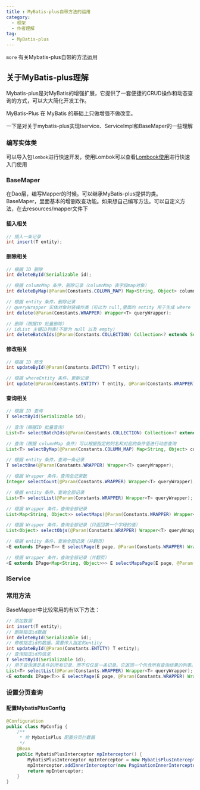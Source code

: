 ```yaml
---
title : MyBatis-plus自带方法的运用
category:
  - 框架
  - 作者理解
tag:
  - MyBatis-plus
---
```



`more` 有关Mybatis-plus自带的方法运用
<!-- more -->

## 关于MyBatis-plus理解

Mybatis-plus是对MyBatis的增强扩展，它提供了一套便捷的CRUD操作和动态查询的方式，可以大大简化开发工作。

MyBatis-Plus 在 MyBatis 的基础上只做增强不做改变。

一下是对关于mybatis-plus实现Iservice、ServiceImpl和BaseMaper的一些理解

### 编写实体类

可以导入包`lombok`进行快速开发，使用Lombok可以查看[Lombook使用](./Lombok.md)进行快速入门使用

### BaseMaper

在Dao层，编写Mapper的时候。可以继承MyBatis-plus提供的类。BaseMaper，里面基本的增删改查功能。如果想自己编写方法。可以自定义方法，在去resources/mapper文件下



#### 插入相关

```java
// 插入一条记录
int insert(T entity);
```



#### 删除相关

```java
// 根据 ID 删除
int deleteById(Serializable id);

// 根据 columnMap 条件，删除记录（columnMap 表字段map对象）
int deleteByMap(@Param(Constants.COLUMN_MAP) Map<String, Object> columnMap);

// 根据 entity 条件，删除记录
// queryWrapper 实体对象封装操作类（可以为 null,里面的 entity 用于生成 where 语句）
int delete(@Param(Constants.WRAPPER) Wrapper<T> queryWrapper);

// 删除（根据ID 批量删除）
// idList 主键ID列表(不能为 null 以及 empty)
int deleteBatchIds(@Param(Constants.COLLECTION) Collection<? extends Serializable> idList);
```



#### 修改相关

```java
// 根据 ID 修改
int updateById(@Param(Constants.ENTITY) T entity);

// 根据 whereEntity 条件，更新记录
int update(@Param(Constants.ENTITY) T entity, @Param(Constants.WRAPPER) Wrapper<T> updateWrapper);
```



#### 查询相关

```java
// 根据 ID 查询
T selectById(Serializable id);

// 查询（根据ID 批量查询）
List<T> selectBatchIds(@Param(Constants.COLLECTION) Collection<? extends Serializable> idList);

// 查询（根据 columnMap 条件）可以根据指定的列名和对应的条件值进行动态查询
List<T> selectByMap(@Param(Constants.COLUMN_MAP) Map<String, Object> columnMap);

// 根据 entity 条件，查询一条记录
T selectOne(@Param(Constants.WRAPPER) Wrapper<T> queryWrapper);

// 根据 Wrapper 条件，查询总记录数
Integer selectCount(@Param(Constants.WRAPPER) Wrapper<T> queryWrapper);

// 根据 entity 条件，查询全部记录
List<T> selectList(@Param(Constants.WRAPPER) Wrapper<T> queryWrapper);

// 根据 Wrapper 条件，查询全部记录
List<Map<String, Object>> selectMaps(@Param(Constants.WRAPPER) Wrapper<T> queryWrapper);

// 根据 Wrapper 条件，查询全部记录（只返回第一个字段的值）
List<Object> selectObjs(@Param(Constants.WRAPPER) Wrapper<T> queryWrapper);

// 根据 entity 条件，查询全部记录（并翻页）
<E extends IPage<T>> E selectPage(E page, @Param(Constants.WRAPPER) Wrapper<T> queryWrapper);

// 根据 Wrapper 条件，查询全部记录（并翻页）
<E extends IPage<Map<String, Object>>> E selectMapsPage(E page, @Param(Constants.WRAPPER) Wrapper<T> queryWrapper);
```

### IService



### 常用方法

BaseMapper中比较常用的有以下方法：

```java
// 添加数据
int insert(T entity);
// 删除指定id数据
int deleteById(Serializable id);
// 修改指定id的数据，需要传入指定的entity
int updateById(@Param(Constants.ENTITY) T entity);
// 查询指定id的信息
T selectById(Serializable id);
// 用于查询满足条件的所有记录，而不仅仅是一条记录。它返回一个包含所有查询结果的列表。如果事null就是查询所有数据
List<T> selectList(@Param(Constants.WRAPPER) Wrapper<T> queryWrapper);
<E extends IPage<T>> E selectPage(E page, @Param(Constants.WRAPPER) Wrapper<T> queryWrapper);
```



### 设置分页查询

#### 配置MybatisPlusConfig

```java
@Configuration
public class MpConfig {
    /**
     * 给 MybatisPlus 配置分页拦截器
     */
    @Bean
    public MybatisPlusInterceptor mpInterceptor() {
        MybatisPlusInterceptor mpInterceptor = new MybatisPlusInterceptor();
        mpInterceptor.addInnerInterceptor(new PaginationInnerInterceptor());
        return mpInterceptor;
    }
}

```





#### 

